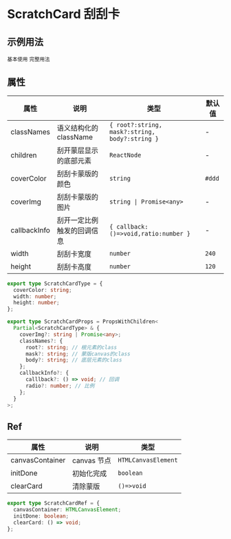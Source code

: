 # ScratchCard 刮刮卡

## 示例用法

<code src="./demo/demo1.tsx">基本使用</code>
<code src="./demo/demo2.tsx">完整用法</code>

## 属性

| 属性         | 说明                       | 类型                                           | 默认值 |
| ------------ | -------------------------- | ---------------------------------------------- | ------ |
| classNames   | 语义结构化的 className     | `{ root?:string, mask?:string, body?:string }` | -      |
| children     | 刮开蒙层显示的底部元素     | `ReactNode`                                    | -      |
| coverColor   | 刮刮卡蒙版的颜色           | `string`                                       | `#ddd` |
| coverImg     | 刮刮卡蒙版的图片           | `string \| Promise<any>`                       | -      |
| callbackInfo | 刮开一定比例触发的回调信息 | `{ callback:()=>void,ratio:number }`           | -      |
| width        | 刮刮卡宽度                 | `number`                                       | `240`  |
| height       | 刮刮卡高度                 | `number`                                       | `120`  |

```ts
export type ScratchCardType = {
  coverColor: string;
  width: number;
  height: number;
};

export type ScratchCardProps = PropsWithChildren<
  Partial<ScratchCardType> & {
    coverImg?: string | Promise<any>;
    classNames?: {
      root?: string; // 根元素的class
      mask?: string; // 蒙版canvas的class
      body?: string; // 底层元素的class
    };
    callbackInfo?: {
      calllback?: () => void; // 回调
      radio?: number; // 比例
    };
  }
>;
```

## Ref

| 属性            | 说明        | 类型                |
| --------------- | ----------- | ------------------- |
| canvasContainer | canvas 节点 | `HTMLCanvasElement` |
| initDone        | 初始化完成  | `boolean`           |
| clearCard       | 清除蒙版    | `()=>void`          |

```ts
export type ScratchCardRef = {
  canvasContainer: HTMLCanvasElement;
  initDone: boolean;
  clearCard: () => void;
};
```
